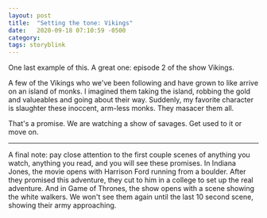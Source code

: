 ```yaml
---
layout: post
title:  "Setting the tone: Vikings"
date:   2020-09-18 07:10:59 -0500
category: 
tags: storyblink
---
```

One last example of this. A great one: episode 2 of the show Vikings.

A few of the Vikings who we've been following and have grown to like arrive on an island of monks. I imagined them taking the island, robbing the gold and valueables and going about their way. Suddenly, my favorite character is slaughter these inoccent, arm-less monks. They masacer them all.

That's a promise. We are watching a show of savages. Get used to it or move on.

***

A final note: pay close attention to the first couple scenes of anything you watch, anything you read, and you will see these promises. In Indiana Jones, the movie opens with Harrison Ford running from a boulder. After they promised this adventure, they  cut to him in a college to set up the real adventure. And in Game of Thrones, the show opens with a scene showing the white walkers. We won't see them again until the last 10 second scene, showing their army approaching.